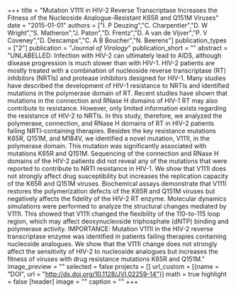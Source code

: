 +++
title = "Mutation V111I in HIV-2 Reverse Transcriptase Increases the Fitness of the Nucleoside Analogue-Resistant K65R and Q151M Viruses"
date = "2015-01-01"
authors = ["I. P Deuzing","C. Charpentier","D. W Wright","S. Matheron","J. Paton","D. Frentz","D. A van de Vijver","P. V Coveney","D. Descamps","C. A B Boucher","N. Beerens"]
publication_types = ["2"]
publication = "_Journal of Virology_"
publication_short = ""
abstract = "UNLABELLED: Infection with HIV-2 can ultimately lead to AIDS, although disease progression is much slower than with HIV-1. HIV-2 patients are mostly treated with a combination of nucleoside reverse transcriptase (RT) inhibitors (NRTIs) and protease inhibitors designed for HIV-1. Many studies have described the development of HIV-1 resistance to NRTIs and identified mutations in the polymerase domain of RT. Recent studies have shown that mutations in the connection and RNase H domains of HIV-1 RT may also contribute to resistance. However, only limited information exists regarding the resistance of HIV-2 to NRTIs. In this study, therefore, we analyzed the polymerase, connection, and RNase H domains of RT in HIV-2 patients failing NRTI-containing therapies. Besides the key resistance mutations K65R, Q151M, and M184V, we identified a novel mutation, V111I, in the polymerase domain. This mutation was significantly associated with mutations K65R and Q151M. Sequencing of the connection and RNase H domains of the HIV-2 patients did not reveal any of the mutations that were reported to contribute to NRTI resistance in HIV-1. We show that V111I does not strongly affect drug susceptibility but increases the replication capacity of the K65R and Q151M viruses. Biochemical assays demonstrate that V111I restores the polymerization defects of the K65R and Q151M viruses but negatively affects the fidelity of the HIV-2 RT enzyme. Molecular dynamics simulations were performed to analyze the structural changes mediated by V111I. This showed that V111I changed the flexibility of the 110-to-115 loop region, which may affect deoxynucleoside triphosphate (dNTP) binding and polymerase activity.  IMPORTANCE: Mutation V111I in the HIV-2 reverse transcriptase enzyme was identified in patients failing therapies containing nucleoside analogues. We show that the V111I change does not strongly affect the sensitivity of HIV-2 to nucleoside analogues but increases the fitness of viruses with drug resistance mutations K65R and Q151M."
image_preview = ""
selected = false
projects = []
url_custom = [{name = "DOI", url = "http://dx.doi.org/10.1128/JVI.02259-14"}]
math = true
highlight = false
[header]
image = ""
caption = ""
+++

